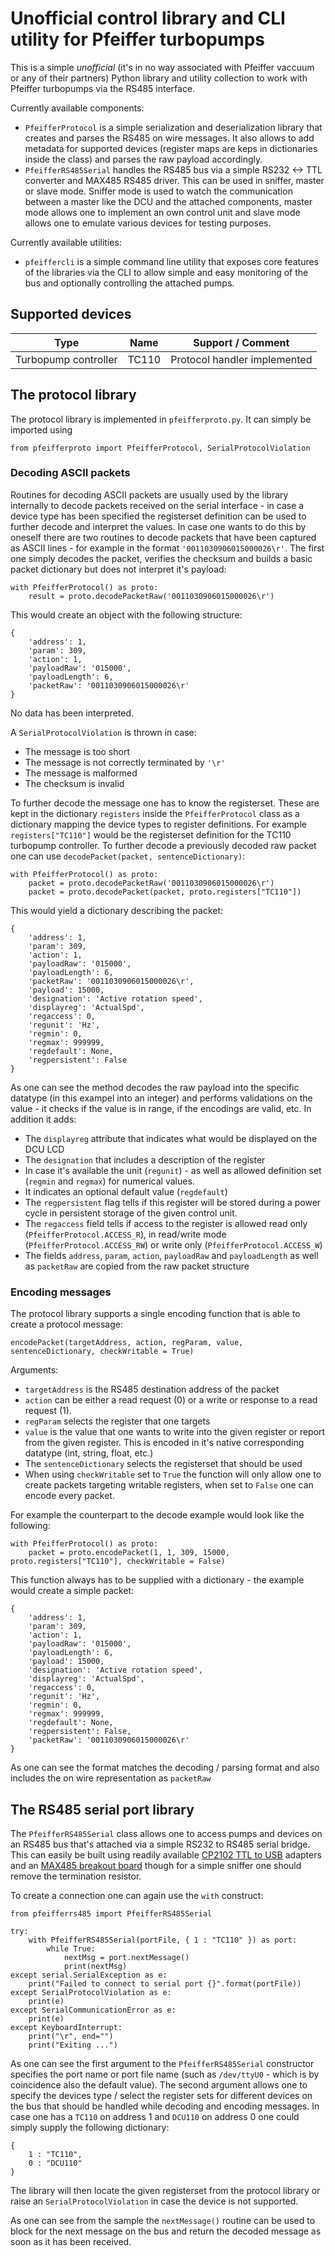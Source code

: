 # Unofficial control library and CLI utility for Pfeiffer turbopumps

This is a simple _unofficial_ (it's in no way associated with Pfeiffer vaccuum
or any of their partners) Python library and utility collection to work with
Pfeiffer turbopumps via the RS485 interface.

Currently available components:

* ```PfeifferProtocol``` is a simple serialization and deserialization library
  that creates and parses the RS485 on wire messages. It also allows to add
  metadata for supported devices (register maps are keps in dictionaries inside
  the class) and parses the raw payload accordingly.
* ```PfeifferRS485Serial``` handles the RS485 bus via a simple RS232 <-> TTL
  converter and MAX485 RS485 driver. This can be used in sniffer, master or
  slave mode. Sniffer mode is used to watch the communication between a master
  like the DCU and the attached components, master mode allows one to implement
  an own control unit and slave mode allows one to emulate various devices for
  testing purposes.

Currently available utilities:

* ```pfeiffercli``` is a simple command line utility that exposes core features
  of the libraries via the CLI to allow simple and easy monitoring of the bus
  and optionally controlling the attached pumps.

## Supported devices

| Type                 | Name  | Support / Comment            |
| -------------------- | ----- | ---------------------------- |
| Turbopump controller | TC110 | Protocol handler implemented |

## The protocol library

The protocol library is implemented in ```pfeifferproto.py```. It can simply be
imported using

```
from pfeifferproto import PfeifferProtocol, SerialProtocolViolation
```

### Decoding ASCII packets

Routines for decoding ASCII packets are usually used by the library internally
to decode packets received on the serial interface - in case a device type
has been specified the registerset definition can be used to further decode
and interpret the values. In case one wants to do this by oneself
there are two routines to decode packets that have been captured as ASCII
lines - for example in the format ```'0011030906015000026\r'```. The first
one simply decodes the packet, verifies the checksum and builds a basic
packet dictionary but does not interpret it's payload:

```
with PfeifferProtocol() as proto:
    result = proto.decodePacketRaw('0011030906015000026\r')
```

This would create an object with the following structure:

```
{
    'address': 1,
    'param': 309,
    'action': 1,
    'payloadRaw': '015000',
    'payloadLength': 6,
    'packetRaw': '0011030906015000026\r'
}
```

No data has been interpreted.

A ```SerialProtocolViolation``` is thrown in case:

* The message is too short
* The message is not correctly terminated by ```'\r'```
* The message is malformed
* The checksum is invalid

To further decode the message one has to know the registerset. These are kept
in the dictionary ```registers``` inside the ```PfeifferProtocol``` class as
a dictionary mapping the device types to register definitions. For
example ```registers["TC110"]``` would be the registerset definition for
the TC110 turbopump controller. To further decode a previously decoded raw
packet one can use ```decodePacket(packet, sentenceDictionary)```:

```
with PfeifferProtocol() as proto:
    packet = proto.decodePacketRaw('0011030906015000026\r')
    packet = proto.decodePacket(packet, proto.registers["TC110"])
```

This would yield a dictionary describing the packet:

```
{
    'address': 1,
    'param': 309,
    'action': 1,
    'payloadRaw': '015000',
    'payloadLength': 6,
    'packetRaw': '0011030906015000026\r',
    'payload': 15000,
    'designation': 'Active rotation speed',
    'displayreg': 'ActualSpd',
    'regaccess': 0,
    'regunit': 'Hz',
    'regmin': 0,
    'regmax': 999999,
    'regdefault': None,
    'regpersistent': False
}
```

As one can see the method decodes the raw payload into the specific datatype (in
this exampel into an integer) and performs validations on the value - it checks
if the value is in range, if the encodings are valid, etc. In addition
it adds:

* The ```displayreg``` attribute that indicates what would be displayed on the
  DCU LCD
* The ```designation``` that includes a description of the register
* In case it's available the unit (```regunit```) - as well as allowed
  definition set (```regmin``` and ```regmax```) for numerical values.
* It indicates an optional default value (```regdefault```)
* The ```regpersistent``` flag tells if this register will be stored during
  a power cycle in persistent storage of the given control unit.
* The ```regaccess``` field tells if access to the register is allowed
  read only (```PfeifferProtocol.ACCESS_R```), in read/write mode (```PfeifferProtocol.ACCESS_RW```)
  or write only (```PfeifferProtocol.ACCESS_W```)
* The fields ```address```, ```param```, ```action```, ```payloadRaw``` and ```payloadLength```
  as well as ```packetRaw``` are copied from the raw packet structure

### Encoding messages

The protocol library supports a single encoding function that is able to
create a protocol message:

```
encodePacket(targetAddress, action, regParam, value, sentenceDictionary, checkWritable = True)
```

Arguments:

* ```targetAddress``` is the RS485 destination address of the packet
* ```action``` can be either a read request (0) or a write or response to a
  read request (1).
* ```regParam``` selects the register that one targets
* ```value``` is the value that one wants to write into the given register or
  report from the given register. This is encoded in it's native corresponding
  datatype (int, string, float, etc.)
* The ```sentenceDictionary``` selects the registerset that should be used
* When using ```checkWritable``` set to ```True``` the function will only allow
  one to create packets targeting writable registers, when set to ```False``` one
  can encode every packet.

For example the counterpart to the decode example would look like the following:

```
with PfeifferProtocol() as proto:
    packet = proto.encodePacket(1, 1, 309, 15000, proto.registers["TC110"], checkWritable = False)
```

This function always has to be supplied with a dictionary - the example would
create a simple packet:

```
{
    'address': 1,
    'param': 309,
    'action': 1,
    'payloadRaw': '015000',
    'payloadLength': 6,
    'payload': 15000,
    'designation': 'Active rotation speed',
    'displayreg': 'ActualSpd',
    'regaccess': 0,
    'regunit': 'Hz',
    'regmin': 0,
    'regmax': 999999,
    'regdefault': None,
    'regpersistent': False,
    'packetRaw': '0011030906015000026\r'
}
```

As one can see the format matches the decoding / parsing format and also includes
the on wire representation as ```packetRaw```

## The RS485 serial port library

The ```PfeifferRS485Serial``` class allows one to access pumps and devices on
an RS485 bus that's attached via a simple RS232 to RS485 serial bridge. This
can easily be built using readily available [CP2102 TTL to USB](https://amzn.to/30aAa56)
adapters and an [MAX485 breakout board](https://amzn.to/3BzgSV2) though for a
simple sniffer one should remove the termination resistor.

To create a connection one can again use the ```with``` construct:

```
from pfeifferrs485 import PfeifferRS485Serial

try:
    with PfeifferRS485Serial(portFile, { 1 : "TC110" }) as port:
        while True:
            nextMsg = port.nextMessage()
            print(nextMsg)
except serial.SerialException as e:
    print("Failed to connect to serial port {}".format(portFile))
except SerialProtocolViolation as e:
    print(e)
except SerialCommunicationError as e:
    print(e)
except KeyboardInterrupt:
    print("\r", end="")
    print("Exiting ...")
```

As one can see the first argument to the ```PfeifferRS485Serial``` constructor
specifies the port name or port file name (such as ```/dev/ttyU0``` - which is
by coincidence also the default value). The second argument allows one to
specify the devices type / select the register sets for different devices on
the bus that should be handled while decoding and encoding messages. In case
one has a ```TC110``` on address 1 and ```DCU110``` on address 0 one could simply
supply the following dictionary:

```
{
    1 : "TC110",
    0 : "DCU110"
}
```

The library will then locate the given registerset from the protocol library
or raise an ```SerialProtocolViolation``` in case the device is not supported.

As one can see from the sample the ```nextMessage()``` routine can be used
to block for the next message on the bus and return the decoded message as
soon as it has been received.
